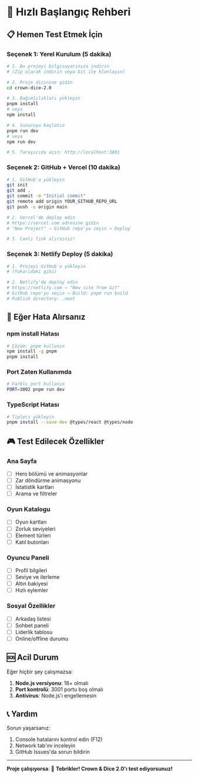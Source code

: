 # 🚀 Hızlı Başlangıç Rehberi

## 📋 Hemen Test Etmek İçin

### Seçenek 1: Yerel Kurulum (5 dakika)

```bash
# 1. Bu projeyi bilgisayarınıza indirin
# (Zip olarak indirin veya Git ile klonlayın)

# 2. Proje dizinine gidin
cd crown-dice-2.0

# 3. Bağımlılıkları yükleyin
pnpm install
# veya
npm install

# 4. Sunucuyu başlatın
pnpm run dev
# veya
npm run dev

# 5. Tarayıcıda açın: http://localhost:3001
```

### Seçenek 2: GitHub + Vercel (10 dakika)

```bash
# 1. GitHub'a yükleyin
git init
git add .
git commit -m "Initial commit"
git remote add origin YOUR_GITHUB_REPO_URL
git push -u origin main

# 2. Vercel'de deploy edin
# https://vercel.com adresine gidin
# "New Project" → GitHub repo'yu seçin → Deploy

# 3. Canlı link alırsınız!
```

### Seçenek 3: Netlify Deploy (5 dakika)

```bash
# 1. Projeyi GitHub'a yükleyin
# (Yukarıdaki gibi)

# 2. Netlify'de deploy edin
# https://netlify.com → "New site from Git"
# GitHub repo'yu seçin → Build: pnpm run build
# Publish directory: .next
```

## 🔧 Eğer Hata Alırsanız

### npm install Hatası
```bash
# Çözüm: pnpm kullanın
npm install -g pnpm
pnpm install
```

### Port Zaten Kullanımda
```bash
# Farklı port kullanın
PORT=3002 pnpm run dev
```

### TypeScript Hatası
```bash
# Tipleri yükleyin
pnpm install --save-dev @types/react @types/node
```

## 🎮 Test Edilecek Özellikler

### Ana Sayfa
- [ ] Hero bölümü ve animasyonlar
- [ ] Zar döndürme animasyonu
- [ ] İstatistik kartları
- [ ] Arama ve filtreler

### Oyun Katalogu
- [ ] Oyun kartları
- [ ] Zorluk seviyeleri
- [ ] Element türleri
- [ ] Katıl butonları

### Oyuncu Paneli
- [ ] Profil bilgileri
- [ ] Seviye ve ilerleme
- [ ] Altın bakiyesi
- [ ] Hızlı eylemler

### Sosyal Özellikler
- [ ] Arkadaş listesi
- [ ] Sohbet paneli
- [ ] Liderlik tablosu
- [ ] Online/offline durumu

## 🆘 Acil Durum

Eğer hiçbir şey çalışmazsa:

1. **Node.js versiyonu**: 18+ olmalı
2. **Port kontrolü**: 3001 portu boş olmalı
3. **Antivirus**: Node.js'ı engellemesin

## 📞 Yardım

Sorun yaşarsanız:
1. Console hatalarını kontrol edin (F12)
2. Network tab'ını inceleyin
3. GitHub Issues'da sorun bildirin

---
**Proje çalışıyorsa**: 🎉 **Tebrikler! Crown & Dice 2.0'ı test ediyorsunuz!**